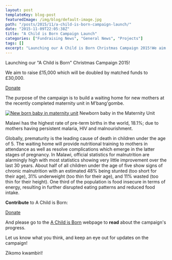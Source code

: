 ```yaml
---
layout: post
templateKey: blog-post
featuredImage: /img/blog/default-image.jpg
path: "/posts/2015/11/a-child-is-born-campaign-launch/"
date: "2015-11-09T22:05:38Z"
title: "A Child is Born Campaign Launch"
categories: ["Fundraising News", "General News", "Projects"]
tags: []
excerpt: "Launching our A Child is Born Christmas Campaign 2015!We aim to raise £15,000 which will be dou..."
---
```


Launching our "A Child is Born" Christmas Campaign 2015!

We aim to raise £15,000 which will be doubled by matched funds to £30,000.

[Donate](https://www.charitycheckout.co.uk/1113786/a-child-is-born/)

The purpose of the campaign is to build a waiting home for new mothers at the recently completed maternity unit in M'bang'gombe.

[![New born baby in maternity unit](https://www.africanvision.org.uk/africa-vision-news/wp-content/uploads/2015/11/IMG_8988-300x225.jpg)](https://www.africanvision.org.uk/africa-vision-news/wp-content/uploads/2015/11/IMG_8988.jpg) Newborn baby in the Maternity Unit

Malawi has the highest rate of pre-term births in the world, 18.1%; due to mothers having persistent malaria, HIV and malnourishment.

Globally, prematurity is the leading cause of death in children under the age of 5\. The waiting home will provide nutritional training to mothers in attendance as well as resolve complications which emerge in the latter stages of pregnancy. In Malawi, official statistics for malnutrition are alarmingly high with most statistics showing very little improvement over the last 30 years. About half of all children under the age of five show signs of chronic malnutrition with an estimated 48% being stunted (too short for their age), 31% underweight (too thin for their age), and 11% wasted (too thin for their height). One third of the population is food insecure in terms of energy, resulting in further disrupted eating patterns and reduced food intake.



**Contribute** to A Child is Born:

[Donate](https://www.charitycheckout.co.uk/1113786/a-child-is-born/)

And please go to the [A Child is Born](https://www.africanvision.org.uk/health/a-child-is-born/) webpage to **read** about the campaign's progress.

Let us know what you think, and keep an eye out for updates on the campaign!

Zikomo kwambiri!